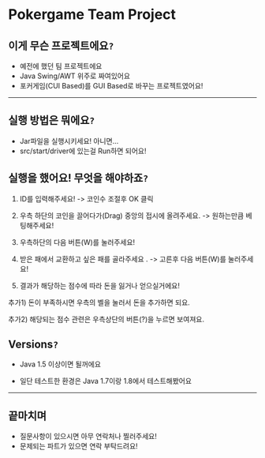 # Pokergame Team Project

## 이게 무슨 프로젝트에요`?`

- 예전에 했던 팀 프로젝트에요
- Java Swing/AWT 위주로 짜여있어요
- 포커게임(CUI Based)를 GUI Based로 바꾸는 프로젝트였어요!

---

## 실행 방법은 뭐에요`?`

- Jar파일을 실행시키세요! 아니면...
- src/start/driver에 있는걸 Run하면 되어요!

## 실행을 했어요! 무엇을 해야하죠`?`

1) ID를 입력해주세요! -> 코인수 조절후 OK 클릭

2) 우측 하단의 코인을 끌어다가(Drag) 중앙의 접시에 올려주세요. -> 원하는만큼 베팅해주세요!

3) 우측하단의 다음 버튼(W)를 눌러주세요!

4) 받은 패에서 교환하고 싶은 패를 골라주세요 . -> 고른후 다음 버튼(W)를 눌러주세요!

5) 결과가 해당하는 점수에 따라 돈을 잃거나 얻으실거에요!

추가1) 돈이 부족하시면 우측의 벨을 눌러서 돈을 추가하면 되요.

추가2) 해당되는 점수 관련은 우측상단의 버튼(?)을 누르면 보여져요.

## Versions`?`

- Java 1.5 이상이면 될꺼에요

- 일단 테스트한 환경은 Java 1.7이랑 1.8에서 테스트해봤어요

---

## 끝마치며

- 질문사항이 있으시면 아무 연락처나 찔러주세요!
- 문제되는 파트가 있으면 연락 부탁드려요!